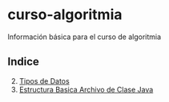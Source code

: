 # curso-algoritmia
Información básica para el curso de algoritmia

## Indice
02. [Tipos de Datos](02.tipos.md)
03. [Estructura Basica Archivo de Clase Java](03.EstructuraBasicaArchivo.md)
